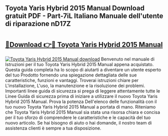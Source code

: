 ## Toyota Yaris Hybrid 2015 Manual Download gratuit PDF - Part-7iL Italiano Manuale dell'utente di riparazione nD17Z

# <h2><a href="http://df9fi4.blite.top/?on=Toyota+Yaris+Hybrid+2015+Manual">🔗Download 👉🔴 Toyota Yaris Hybrid 2015 Manual</a></h2>

[![Toyota Yaris Hybrid 2015 Manual download](https://i.imgur.com/lujVjoI.png)](http://df9fi4.blite.top/?on=Toyota+Yaris+Hybrid+2015+Manual)
Benvenuto nel manuale di Istruzioni per il tuo Toyota Yaris Hybrid 2015 Manual appena acquistato. Questa guida completa ha lo scopo di aiutarti a diventare un utente esperto del tuo Prodotto fornendo una spiegazione dettagliata delle sue caratteristiche, funzioni e vantaggi. Troverai istruzioni chiare per L'installazione, L'uso, la manutenzione e la risoluzione dei problemi. Importanti linee guida di sicurezza si prega di leggere attentamente tutte le Linee Guida di sicurezza prima di iniziare a utilizzare il nuovo Toyota Yaris Hybrid 2015 Manual. Prova la potenza Dell'elenco delle funzionalità con il tuo nuovo Toyota Yaris Hybrid 2015 Manual a portata di mano. Riteniamo che Toyota Yaris Hybrid 2015 Manual sia stata una risorsa chiara e concisa per il tuo sforzo di comprendere le caratteristiche e le capacità del tuo nuovo articolo. Se hai bisogno di aiuto o hai domande, il nostro team di assistenza clienti è sempre a tua disposizione.
